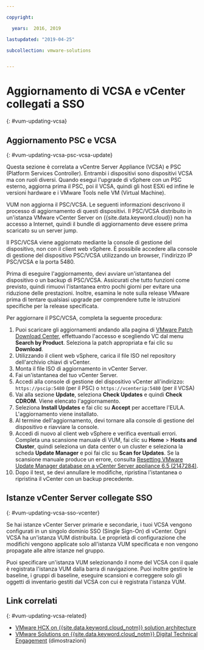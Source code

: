 ```yaml
---

copyright:

  years:  2016, 2019

lastupdated: "2019-04-25"

subcollection: vmware-solutions


---
```


# Aggiornamento di VCSA e vCenter collegati a SSO
{: #vum-updating-vcsa}

## Aggiornamento PSC e VCSA
{: #vum-updating-vcsa-psc-vcsa-update}

Questa sezione è correlata a vCentre Server Appliance (VCSA) e PSC (Platform Services Controller). Entrambi i dispositivi sono dispositivi VCSA ma con ruoli diversi. Quando esegui l'upgrade di vSphere con un PSC esterno, aggiorna prima il PSC, poi il VCSA, quindi gli host ESXi ed infine le versioni hardware e i VMware Tools nelle VM (Virtual Machine).

VUM non aggiorna il PSC/VCSA. Le seguenti informazioni descrivono il processo di aggiornamento di questi dispositivi. Il PSC/VCSA distribuito in un'istanza VMware vCenter Server on {{site.data.keyword.cloud}} non ha accesso a Internet, quindi il bundle di aggiornamento deve essere prima scaricato su un server jump.

Il PSC/VCSA viene aggiornato mediante la console di gestione del dispositivo, non con il client web vSphere. È possibile accedere alla console di gestione del dispositivo PSC/VCSA utilizzando un browser, l'indirizzo IP PSC/VCSA e la porta 5480.

Prima di eseguire l'aggiornamento, devi avviare un'istantanea del dispositivo o un backup di PSC/VCSA. Assicurati che tutto funzioni come previsto, quindi rimuovi l'istantanea entro pochi giorni per evitare una riduzione delle prestazioni. Inoltre, esamina le note sulla release VMware prima di tentare qualsiasi upgrade per comprendere tutte le istruzioni specifiche per la release specificata.

Per aggiornare il PSC/VCSA, completa la seguente procedura:
1. Puoi scaricare gli aggiornamenti andando alla pagina di [VMware Patch Download Center](https://www.vmware.com/patchmgr/findPatchByReleaseName.portal), effettuando l'accesso e scegliendo VC dal menu **Search by Product**. Seleziona la patch appropriata e fai clic su **Download**.
2. Utilizzando il client web vSphere, carica il file ISO nel repository dell'archivio chiavi di vCenter.
3. Monta il file ISO di aggiornamento in vCenter Server.
4. Fai un'istantanea del tuo vCenter Server.
5. Accedi alla console di gestione del dispositivo vCenter all'indirizzo: `https://pscip:5480` (per il PSC) o `https://vcenterip:5480` (per il VCSA)
6. Vai alla sezione **Update**, seleziona **Check Updates** e quindi **Check CDROM**. Viene elencato l'aggiornamento.
7. Seleziona **Install Updates** e fai clic su **Accept** per accettare l'EULA. L'aggiornamento viene installato.
8. Al termine dell'aggiornamento, devi tornare alla console di gestione del dispositivo e riavviare la console.
9. Accedi di nuovo al client web vSphere e verifica eventuali errori. Completa una scansione manuale di VUM, fai clic su **Home** > **Hosts and Cluster**, quindi seleziona un data center o un cluster e seleziona la scheda **Update Manager** e poi fai clic su **Scan for Updates**. Se la scansione manuale produce un errore, consulta [Resetting VMware Update Manager database on a vCenter Server appliance 6.5 (2147284)](https://kb.vmware.com/s/article/2147284).
10. Dopo il test, se devi annullare le modifiche, ripristina l'istantanea o ripristina il vCenter con un backup precedente.

## Istanze vCenter Server collegate SSO
{: #vum-updating-vcsa-sso-vcenter}

Se hai istanze vCenter Server primarie e secondarie, i tuoi VCSA vengono configurati in un singolo dominio SSO (Single Sign-On) di vCenter. Ogni VCSA ha un'istanza VUM distribuita. Le proprietà di configurazione che modifichi vengono applicate solo all'istanza VUM specificata e non vengono propagate alle altre istanze nel gruppo.

Puoi specificare un'istanza VUM selezionando il nome del VCSA con il quale è registrata l'istanza VUM dalla barra di navigazione. Puoi inoltre gestire le baseline, i gruppi di baseline, eseguire scansioni e correggere solo gli oggetti di inventario gestiti dal VCSA con cui è registrata l'istanza VUM.

## Link correlati
{: #vum-updating-vcsa-related}

* [VMware HCX on {{site.data.keyword.cloud_notm}} solution architecture](/docs/services/vmwaresolutions/services?topic=vmware-solutions-hcx-archi-intro#hcx-archi-intro)
* [VMware Solutions on {{site.data.keyword.cloud_notm}} Digital Technical Engagement](https://ibm-dte.mybluemix.net/vmware) (dimostrazioni)

